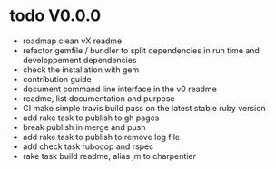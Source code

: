 # todo V0.0.0

- roadmap clean vX readme
- refactor gemfile / bundler to split dependencies in run time and developpement dependencies
- check the installation with gem
- contribution guide
- document command line interface in the v0 readme
- readme, list documentation and purpose
- CI make simple travis build pass on the latest stable ruby version
- add rake task to publish to gh pages
- break publish in merge and push
- add rake task to publish to remove log file
- add check task rubocop and rspec
- rake task build readme, alias jm to charpentier
